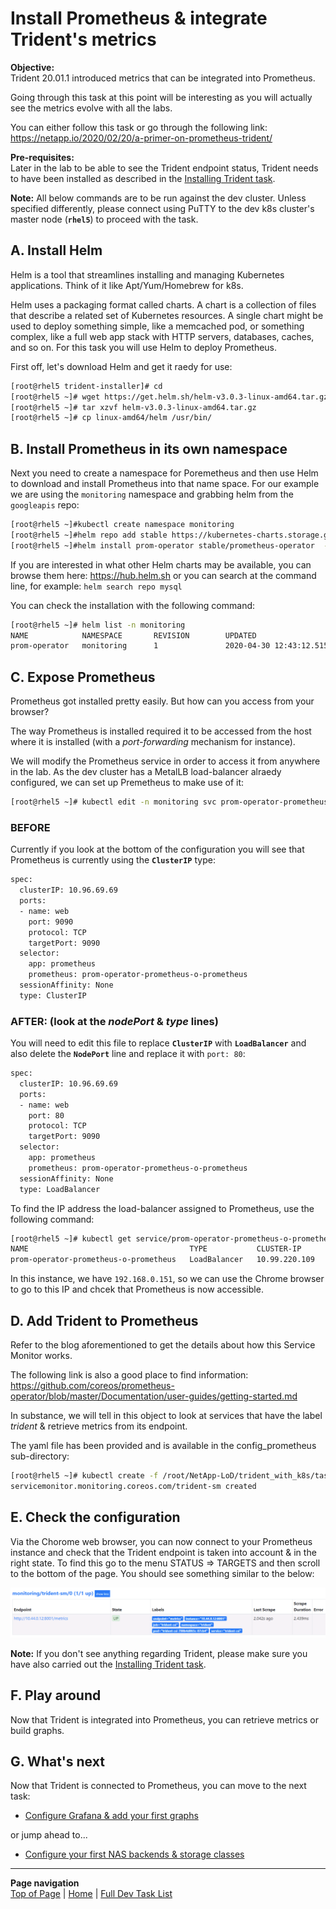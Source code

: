 # Install Prometheus & integrate Trident's metrics

**Objective:**  
Trident 20.01.1 introduced metrics that can be integrated into Prometheus.  

Going through this task at this point will be interesting as you will actually see the metrics evolve with all the labs.  

You can either follow this task or go through the following link:  
<https://netapp.io/2020/02/20/a-primer-on-prometheus-trident/>

**Pre-requisites:**  
Later in the lab to be able to see the Trident endpoint status, Trident needs to have been installed as described in the [Installing Trident task](../trident_install).

**Note:** All below commands are to be run against the dev cluster. Unless specified differently, please connect using PuTTY to the dev k8s cluster's master node (**`rhel5`**) to proceed with the task.  

## A. Install Helm

Helm is a tool that streamlines installing and managing Kubernetes applications. Think of it like Apt/Yum/Homebrew for k8s.

Helm uses a packaging format called charts. A chart is a collection of files that describe a related set of Kubernetes resources. A single chart might be used to deploy something simple, like a memcached pod, or something complex, like a full web app stack with HTTP servers, databases, caches, and so on.  For this task you will use Helm to deploy Prometheus.

First off, let's download Helm and get it raedy for use:

```bash
[root@rhel5 trident-installer]# cd
[root@rhel5 ~]# wget https://get.helm.sh/helm-v3.0.3-linux-amd64.tar.gz
[root@rhel5 ~]# tar xzvf helm-v3.0.3-linux-amd64.tar.gz
[root@rhel5 ~]# cp linux-amd64/helm /usr/bin/
```

## B. Install Prometheus in its own namespace

Next you need to create a namespace for Poremetheus and then use Helm to download and install Prometheus into that name space.  For our example we are using the `monitoring` namespace and grabbing helm from the `googleapis` repo: 

```bash
[root@rhel5 ~]#kubectl create namespace monitoring
[root@rhel5 ~]#helm repo add stable https://kubernetes-charts.storage.googleapis.com
[root@rhel5 ~]#helm install prom-operator stable/prometheus-operator  --namespace monitoring
```

If you are interested in what other Helm charts may be available, you can browse them here: <https://hub.helm.sh> or you can search at the command line, for example: `helm search repo mysql`

You can check the installation with the following command:

```bash
[root@rhel5 ~]# helm list -n monitoring
NAME            NAMESPACE       REVISION        UPDATED                                 STATUS          CHART                           APP VERSION
prom-operator   monitoring      1               2020-04-30 12:43:12.515947662 +0000 UTC deployed        prometheus-operator-8.13.4      0.38.1
```

## C. Expose Prometheus

Prometheus got installed pretty easily.  But how can you access from your browser?

The way Prometheus is installed required it to be accessed from the host where it is installed (with a *port-forwarding* mechanism for instance).

We will modify the Prometheus service in order to access it from anywhere in the lab.  As the dev cluster has a MetalLB load-balancer alraedy configured, we can set up Premetheus to make use of it:

```bash
[root@rhel5 ~]# kubectl edit -n monitoring svc prom-operator-prometheus-o-prometheus
```

### BEFORE

Currently if you look at the bottom of the configuration you will see that Prometheus is currently using the **`ClusterIP`** type:

```bash
spec:
  clusterIP: 10.96.69.69
  ports:
  - name: web
    port: 9090
    protocol: TCP
    targetPort: 9090
  selector:
    app: prometheus
    prometheus: prom-operator-prometheus-o-prometheus
  sessionAffinity: None
  type: ClusterIP
```

### AFTER: (look at the ***nodePort*** & ***type*** lines)

You will need to edit this file to replace **`ClusterIP`**  with **`LoadBalancer`** and also delete the **`NodePort`** line and replace it with `port: 80`:

```bash
spec:
  clusterIP: 10.96.69.69
  ports:
  - name: web
    port: 80
    protocol: TCP
    targetPort: 9090
  selector:
    app: prometheus
    prometheus: prom-operator-prometheus-o-prometheus
  sessionAffinity: None
  type: LoadBalancer
```

To find the IP address the load-balancer assigned to Prometheus, use the following command:

```bash
[root@rhel5 ~]# kubectl get service/prom-operator-prometheus-o-prometheus -n monitoring
NAME                                    TYPE           CLUSTER-IP      EXTERNAL-IP     PORT(S)        AGE
prom-operator-prometheus-o-prometheus   LoadBalancer   10.99.220.109   192.168.0.151   80:31420/TCP   15m
```

In this instance, we have `192.168.0.151`, so we can use the Chrome browser to go to this IP and chcek that Prometheus is now accessible.

## D. Add Trident to Prometheus

Refer to the blog aforementioned to get the details about how this Service Monitor works.

The following link is also a good place to find information:
<https://github.com/coreos/prometheus-operator/blob/master/Documentation/user-guides/getting-started.md>

In substance, we will tell in this object to look at services that have the label *trident* & retrieve metrics from its endpoint.

The yaml file has been provided and is available in the config_prometheus sub-directory:

```bash
[root@rhel5 ~]# kubectl create -f /root/NetApp-LoD/trident_with_k8s/tasks/config_prometheus/Trident_ServiceMonitor.yml
servicemonitor.monitoring.coreos.com/trident-sm created
```

## E. Check the configuration

Via the Chorome web browser, you can now connect to your Prometheus instance and check that the Trident endpoint is taken into account & in the right state.  To find this go to the menu STATUS => TARGETS and then scroll to the bottom of the page.  You should see something similar to the below:

![Trident Status in Prometheus](../../../images/trident_prometheus.png "Trident Status in Prometheus")

**Note:** If you don't see anything regarding Trident, please make sure you have also carried out the [Installing Trident task](../trident_install).

## F. Play around

Now that Trident is integrated into Prometheus, you can retrieve metrics or build graphs.

## G. What's next

Now that Trident is connected to Prometheus, you can move to the next task:  

- [Configure Grafana & add your first graphs](../config_grafana)

or jump ahead to...

- [Configure your first NAS backends & storage classes](../config_file)

---
**Page navigation**  
[Top of Page](#top) | [Home](/README.md) | [Full Dev Task List](/README.md#dev-k8s-cluster-tasks)
